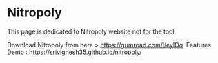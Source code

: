 # Nitropoly
This page is dedicated to Nitropoly website not for the tool.

Download Nitropoly from here > https://gumroad.com/l/eylOq.
Features Demo : https://srivignesh35.github.io/nitropoly/
